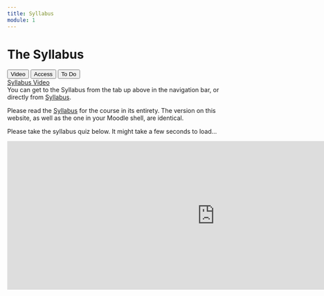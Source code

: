 ```yaml
---
title: Syllabus
module: 1
---
```


# The Syllabus

<!-- rebuild this video -->
<div class="tab">
  <button class="tablinks active" onclick="openTab(event, 'Video')">Video</button>
  <button class="tablinks" onclick="openTab(event, 'Access')">Access</button>
  <button class="tablinks" onclick="openTab(event, 'ToDo')">To Do</button>
</div>
<div id="Video" class="tabcontent" style="display:block">
<a href="//youtu.be/BUv5cfxLBko" data-lity>Syllabus Video</a>
</div>
<div id="Access" class="tabcontent">
You can get to the Syllabus from the tab up above in the navigation bar, or directly from <a href="https://moodle.umt.edu/mod/resource/view.php?id=2095500&redirect=1" target="_blank">Syllabus</a>.
</div>
<div id="ToDo" class="tabcontent">

<p>Please read the <a href="https://moodle.umt.edu/mod/resource/view.php?id=2095500&redirect=1">Syllabus</a> for the course in its entirety. The version on this website, as well as the one in your Moodle shell, are identical.
</p>
<p>Please take the syllabus quiz below.  It might take a few seconds to load...</p>
<p><iframe src="https://umontanamediaarts.com/MART120/wp-admin/admin-ajax.php?action=h5p_embed&id=1" width="958" height="343" frameborder="0" allowfullscreen="allowfullscreen"></iframe><script src="https://umontanamediaarts.com/MART120/wp-content/plugins/h5p/h5p-php-library/js/h5p-resizer.js" charset="UTF-8"></script></p>
</div>
